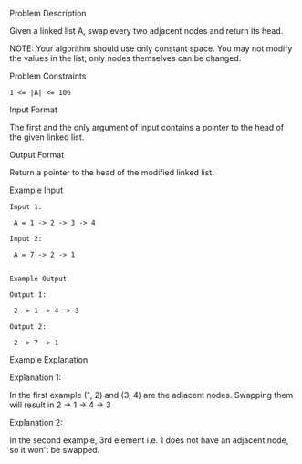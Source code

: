 Problem Description

Given a linked list A, swap every two adjacent nodes and return its head.

NOTE: Your algorithm should use only constant space. You may not modify the values in the list; only nodes themselves can be changed.



Problem Constraints

    1 <= |A| <= 106



Input Format

The first and the only argument of input contains a pointer to the head of the given linked list.



Output Format

Return a pointer to the head of the modified linked list.



Example Input
    
    Input 1:
    
     A = 1 -> 2 -> 3 -> 4
    
    Input 2:
    
     A = 7 -> 2 -> 1
    
    
    Example Output
    
    Output 1:
    
     2 -> 1 -> 4 -> 3
    
    Output 2:
    
     2 -> 7 -> 1
    

Example Explanation

Explanation 1:

 In the first example (1, 2) and (3, 4) are the adjacent nodes. Swapping them will result in 2 -> 1 -> 4 -> 3

Explanation 2:

 In the second example, 3rd element i.e. 1 does not have an adjacent node, so it won't be swapped. 
